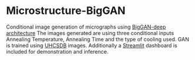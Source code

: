 # Microstructure-BigGAN
Conditional image generation of micrographs using [BigGAN-deep architecture](https://arxiv.org/abs/1809.11096)
The images generated are using three conditional inputs Annealing Temperature, Annealing Time and the type of cooling used.
GAN is trained using [UHCSDB](http://uhcsdb.materials.cmu.edu/) images. Additionally a [Streamlit](https://www.streamlit.io/) dashboard is included for demonstration and inference.

